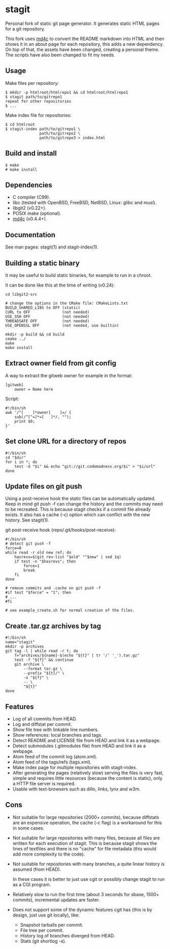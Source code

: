 stagit
======

Personal fork of static git page generator. It generates static HTML pages for a
git repository.

This fork uses [md4c](https://github.com/mity/md4c) to convert the README
markdown into HTML and then shows it in an about page for each repository, this
adds a new dependency. On top of that, the assets have been changed, creating a
personal theme. The scripts have also been changed to fit my needs.


Usage
-----

Make files per repository:

	$ mkdir -p htmlroot/htmlrepo1 && cd htmlroot/htmlrepo1
	$ stagit path/to/gitrepo1
	repeat for other repositories
	$ ...

Make index file for repositories:

	$ cd htmlroot
	$ stagit-index path/to/gitrepo1 \
	               path/to/gitrepo2 \
	               path/to/gitrepo3 > index.html


Build and install
-----------------

	$ make
	# make install


Dependencies
------------

- C compiler (C99).
- libc (tested with OpenBSD, FreeBSD, NetBSD, Linux: glibc and musl).
- libgit2 (v0.22+).
- POSIX make (optional).
- [md4c](https://github.com/mity/md4c) (v0.4.4+).


Documentation
-------------

See man pages: stagit(1) and stagit-index(1).


Building a static binary
------------------------

It may be useful to build static binaries, for example to run in a chroot.

It can be done like this at the time of writing (v0.24):

	cd libgit2-src

	# change the options in the CMake file: CMakeLists.txt
	BUILD_SHARED_LIBS to OFF (static)
	CURL to OFF              (not needed)
	USE_SSH OFF              (not needed)
	THREADSAFE OFF           (not needed)
	USE_OPENSSL OFF          (not needed, use builtin)

	mkdir -p build && cd build
	cmake ../
	make
	make install


Extract owner field from git config
-----------------------------------

A way to extract the gitweb owner for example in the format:

	[gitweb]
		owner = Name here

Script:

	#!/bin/sh
	awk '/^[ 	]*owner[ 	]=/ {
		sub(/^[^=]*=[ 	]*/, "");
		print $0;
	}'


Set clone URL for a directory of repos
--------------------------------------

	#!/bin/sh
	cd "$dir"
	for i in *; do
		test -d "$i" && echo "git://git.codemadness.org/$i" > "$i/url"
	done


Update files on git push
------------------------

Using a post-receive hook the static files can be automatically updated. Keep in
mind git push -f can change the history and the commits may need to be
recreated. This is because stagit checks if a commit file already exists. It
also has a cache (-c) option which can conflict with the new history. See
stagit(1).

git post-receive hook (repo/.git/hooks/post-receive):

	#!/bin/sh
	# detect git push -f
	force=0
	while read -r old new ref; do
		hasrevs=$(git rev-list "$old" "^$new" | sed 1q)
		if test -n "$hasrevs"; then
			force=1
			break
		fi
	done

	# remove commits and .cache on git push -f
	#if test "$force" = "1"; then
	# ...
	#fi

	# see example_create.sh for normal creation of the files.


Create .tar.gz archives by tag
------------------------------

	#!/bin/sh
	name="stagit"
	mkdir -p archives
	git tag -l | while read -r t; do
		f="archives/${name}-$(echo "${t}" | tr '/' '_').tar.gz"
		test -f "${f}" && continue
		git archive \
			--format tar.gz \
			--prefix "${t}/" \
			-o "${f}" \
			-- \
			"${t}"
	done


Features
--------

- Log of all commits from HEAD.
- Log and diffstat per commit.
- Show file tree with linkable line numbers.
- Show references: local branches and tags.
- Detect README and LICENSE file from HEAD and link it as a webpage.
- Detect submodules (.gitmodules file) from HEAD and link it as a webpage.
- Atom feed of the commit log (atom.xml).
- Atom feed of the tags/refs (tags.xml).
- Make index page for multiple repositories with stagit-index.
- After generating the pages (relatively slow) serving the files is very fast,
  simple and requires little resources (because the content is static), only a
  HTTP file server is required.
- Usable with text-browsers such as dillo, links, lynx and w3m.


Cons
----

- Not suitable for large repositories (2000+ commits), because diffstats are
  an expensive operation, the cache (-c flag) is a workaround for this in some
  cases.
- Not suitable for large repositories with many files, because all files are
  written for each execution of stagit. This is because stagit shows the lines
  of textfiles and there is no "cache" for file metadata (this would add more
  complexity to the code).
- Not suitable for repositories with many branches, a quite linear history is
  assumed (from HEAD).

  In these cases it is better to just use cgit or possibly change stagit to run
  as a CGI program.

- Relatively slow to run the first time (about 3 seconds for sbase, 1500+
  commits), incremental updates are faster.
- Does not support some of the dynamic features cgit has (this is by design,
  just use git locally), like:
  - Snapshot tarballs per commit.
  - File tree per commit.
  - History log of branches diverged from HEAD.
  - Stats (git shortlog -s).
